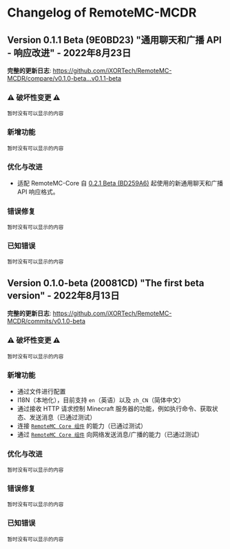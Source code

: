 # Changelog of RemoteMC-MCDR

## Version 0.1.1 Beta (9E0BD23) "通用聊天和广播 API - 响应改进" - 2022年8月23日

**完整的更新日志**: https://github.com/iXORTech/RemoteMC-MCDR/compare/v0.1.0-beta...v0.1.1-beta

### :warning: 破坏性变更 :warning:

`暂时没有可以显示的内容`

### 新增功能

`暂时没有可以显示的内容`

### 优化与改进

- 适配 RemoteMC-Core 自 [0.2.1 Beta (BD259A6)](https://github.com/iXORTech/RemoteMC-Core/releases/tag/v0.2.1-beta) 起使用的新通用聊天和广播 API 响应格式。

### 错误修复

`暂时没有可以显示的内容`

### 已知错误

`暂时没有可以显示的内容`

## Version 0.1.0-beta (20081CD) "The first beta version" - 2022年8月13日

**完整的更新日志**: https://github.com/iXORTech/RemoteMC-MCDR/commits/v0.1.0-beta

### :warning: 破坏性变更 :warning:

`暂时没有可以显示的内容`

### 新增功能

- 通过文件进行配置
- I18N（本地化），目前支持 `en`（英语）以及 `zh_CN`（简体中文）
- 通过接收 HTTP 请求控制 Minecraft 服务器的功能，例如执行命令、获取状态、发送消息（已通过测试）
- 连接 [`RemoteMC Core 组件`](https://github.com/iXORTech/RemoteMC-Core) 的能力（已通过测试）
- 通过 [`RemoteMC Core 组件`](https://github.com/iXORTech/RemoteMC-Core) 向网络发送消息/广播的能力（已通过测试）

### 优化与改进

`暂时没有可以显示的内容`

### 错误修复

`暂时没有可以显示的内容`

### 已知错误

`暂时没有可以显示的内容`
